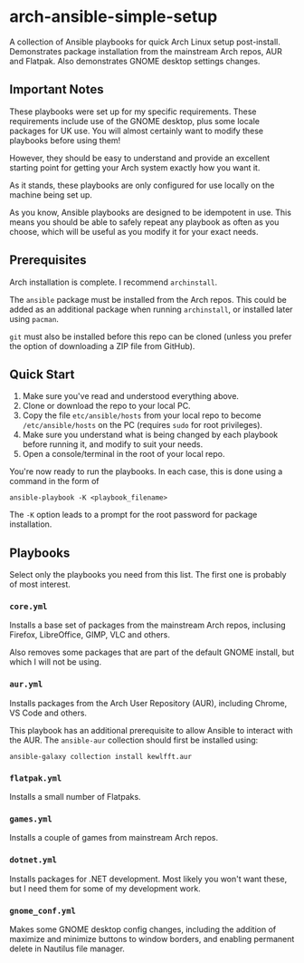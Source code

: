 # arch-ansible-simple-setup
A collection of Ansible playbooks for quick Arch Linux setup post-install. Demonstrates package installation from the mainstream Arch repos, AUR and Flatpak. Also demonstrates GNOME desktop settings changes.

## Important Notes
These playbooks were set up for my specific requirements. These requirements include use of the GNOME desktop, plus some locale packages for UK use. You will almost certainly want to modify these playbooks before using them!

However, they should be easy to understand and provide an excellent starting point for getting your Arch system exactly how you want it.

As it stands, these playbooks are only configured for use locally on the machine being set up.

As you know, Ansible playbooks are designed to be idempotent in use. This means you should be able to safely repeat any playbook as often as you choose, which will be useful as you modify it for your exact needs.

## Prerequisites
Arch installation is complete. I recommend `archinstall`.

The `ansible` package must be installed from the Arch repos. This could be added as an additional package when running `archinstall`, or installed later using `pacman`.

`git` must also be installed before this repo can be cloned (unless you prefer the option of downloading a ZIP file from GitHub).

## Quick Start
1. Make sure you've read and understood everything above.
2. Clone or download the repo to your local PC.
3. Copy the file `etc/ansible/hosts` from your local repo to become `/etc/ansible/hosts` on the PC (requires `sudo` for root privileges).
4. Make sure you understand what is being changed by each playbook before running it, and modify to suit your needs.
5. Open a console/terminal in the root of your local repo.

You're now ready to run the playbooks. In each case, this is done using a command in the form of

`ansible-playbook -K <playbook_filename>`

The `-K` option leads to a prompt for the root password for package installation. 

## Playbooks
Select only the playbooks you need from this list. The first one is probably of most interest.

### `core.yml`
Installs a base set of packages from the mainstream Arch repos, inclusing Firefox, LibreOffice, GIMP, VLC and others.

Also removes some packages that are part of the default GNOME install, but which I will not be using.

### `aur.yml`
Installs packages from the Arch User Repository (AUR), including Chrome, VS Code and others.

This playbook has an additional prerequisite to allow Ansible to interact with the AUR. The `ansible-aur` collection should first be installed using:

`ansible-galaxy collection install kewlfft.aur`

### `flatpak.yml`
Installs a small number of Flatpaks.

### `games.yml`
Installs a couple of games from mainstream Arch repos.

### `dotnet.yml`
Installs packages for .NET development. Most likely you won't want these, but I need them for some of my development work.

### `gnome_conf.yml`
Makes some GNOME desktop config changes, including the addition of maximize and minimize buttons to window borders, and enabling permanent delete in Nautilus file manager.
